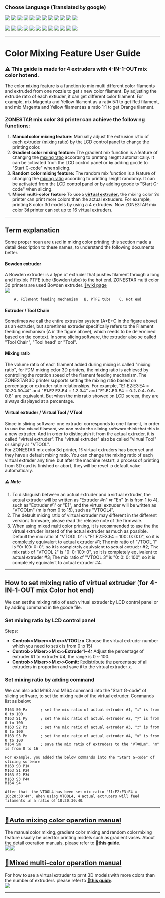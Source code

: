 ### Choose Language (Translated by google)
[![](../lanpic/ES.png)](https://github-com.translate.goog/ZONESTAR3D/Document-and-User-Guide/tree/master/Mixing_Color?_x_tr_sl=en&_x_tr_tl=es)
[![](../lanpic/PT.png)](https://github-com.translate.goog/ZONESTAR3D/Document-and-User-Guide/tree/master/Mixing_Color?_x_tr_sl=en&_x_tr_tl=pt)
[![](../lanpic/FR.png)](https://github-com.translate.goog/ZONESTAR3D/Document-and-User-Guide/tree/master/Mixing_Color?_x_tr_sl=en&_x_tr_tl=fr)
[![](../lanpic/DE.png)](https://github-com.translate.goog/ZONESTAR3D/Document-and-User-Guide/tree/master/Mixing_Color?_x_tr_sl=en&_x_tr_tl=de)
[![](../lanpic/IT.png)](https://github-com.translate.goog/ZONESTAR3D/Document-and-User-Guide/tree/master/Mixing_Color?_x_tr_sl=en&_x_tr_tl=it)
[![](../lanpic/SW.png)](https://github-com.translate.goog/ZONESTAR3D/Document-and-User-Guide/tree/master/Mixing_Color?_x_tr_sl=en&_x_tr_tl=sv)
[![](../lanpic/PL.png)](https://github-com.translate.goog/ZONESTAR3D/Document-and-User-Guide/tree/master/Mixing_Color?_x_tr_sl=en&_x_tr_tl=pl)
[![](../lanpic/DK.png)](https://github-com.translate.goog/ZONESTAR3D/Document-and-User-Guide/tree/master/Mixing_Color?_x_tr_sl=en&_x_tr_tl=da)
[![](../lanpic/CZ.png)](https://github-com.translate.goog/ZONESTAR3D/Document-and-User-Guide/tree/master/Mixing_Color?_x_tr_sl=en&_x_tr_tl=cs)
[![](../lanpic/HR.png)](https://github-com.translate.goog/ZONESTAR3D/Document-and-User-Guide/tree/master/Mixing_Color?_x_tr_sl=en&_x_tr_tl=hr)
[![](../lanpic/RO.png)](https://github-com.translate.goog/ZONESTAR3D/Document-and-User-Guide/tree/master/Mixing_Color?_x_tr_sl=en&_x_tr_tl=ro)
[![](../lanpic/SK.png)](https://github-com.translate.goog/ZONESTAR3D/Document-and-User-Guide/tree/master/Mixing_Color?_x_tr_sl=en&_x_tr_tl=sk)

[![](../lanpic/JP.png)](https://github-com.translate.goog/ZONESTAR3D/Document-and-User-Guide/tree/master/Mixing_Color?_x_tr_sl=en&_x_tr_tl=ja)
[![](../lanpic/KR.png)](https://github-com.translate.goog/ZONESTAR3D/Document-and-User-Guide/tree/master/Mixing_Color?_x_tr_sl=en&_x_tr_tl=ko)
[![](../lanpic/ID.png)](https://github-com.translate.goog/ZONESTAR3D/Document-and-User-Guide/tree/master/Mixing_Color?_x_tr_sl=en&_x_tr_tl=id)
[![](../lanpic/TH.png)](https://github-com.translate.goog/ZONESTAR3D/Document-and-User-Guide/tree/master/Mixing_Color?_x_tr_sl=en&_x_tr_tl=th)
[![](../lanpic/VN.png)](https://github-com.translate.goog/ZONESTAR3D/Document-and-User-Guide/tree/master/Mixing_Color?_x_tr_sl=en&_x_tr_tl=vi)
[![](../lanpic/IL.png)](https://github-com.translate.goog/ZONESTAR3D/Document-and-User-Guide/tree/master/Mixing_Color?_x_tr_sl=en&_x_tr_tl=iw)
[![](../lanpic/SA.png)](https://github-com.translate.goog/ZONESTAR3D/Document-and-User-Guide/tree/master/Mixing_Color?_x_tr_sl=en&_x_tr_tl=ar)
[![](../lanpic/TR.png)](https://github-com.translate.goog/ZONESTAR3D/Document-and-User-Guide/tree/master/Mixing_Color?_x_tr_sl=en&_x_tr_tl=tr)
[![](../lanpic/GR.png)](https://github-com.translate.goog/ZONESTAR3D/Document-and-User-Guide/tree/master/Mixing_Color?_x_tr_sl=en&_x_tr_tl=el)
[![](../lanpic/BR.png)](https://github-com.translate.goog/ZONESTAR3D/Document-and-User-Guide/tree/master/Mixing_Color?_x_tr_sl=en&_x_tr_tl=pt)
[![](../lanpic/RU.png)](https://github-com.translate.goog/ZONESTAR3D/Document-and-User-Guide/tree/master/Mixing_Color?_x_tr_sl=en&_x_tr_tl=ru)
[![](../lanpic/CN.png)](https://github-com.translate.goog/ZONESTAR3D/Document-and-User-Guide/tree/master/Mixing_Color?_x_tr_sl=en&_x_tr_tl=zh-CN)

-----
# Color Mixing Feature User Guide
### :warning: This guide is made for 4 extruders with 4-IN-1-OUT mix color hot end.
The color mixing feature is a function to mix multi different color filaments and extruded from one nozzle to get a new color filament. By adjusting the extrude ratio of each extruder, it can get different color filament. For example, mix Magenta and Yellow filament as a ratio 5:1 to get Red filament, and mix Magenta and Yellow filament as a ratio 1:1 to get Orange filament.  

### ZONESTAR mix color 3d printer can achieve the following functions:
1. **Manual color mixing feature:** Manually adjust the extrusion ratio of each extruder ([mixing ratio](#mixing-ratio)) by the LCD control panel to change the printing color.
2. **Gradient color mixing feature:** The gradient mix function is a feature of changing the [mixing ratio](#mixing-ratio) according to printing height automatically. It can be activated from the LCD control panel or by adding gcode to "Start G-code" when slicing.
3. **Random color mixing feature:** The random mix function is a feature of changing the [mixing ratio](#mixing-ratio) according to printing height randomly. It can be activated from the LCD control panel or by adding gcode to "Start G-code" when slicing.
4. **Mixed multi-color feature** To use a [**virtual extruder**](#virtual-extruder--virtual-tool--vtool), the mixing color 3d printer can print more colors than the actual extruders. For example, printing 8 color 3d models by using a 4 extruders. Now ZONESTAR mix color 3d printer can set up to 16 virtual extruders.

-----
## Term explanation
Some proper noun are used in mixing color printing, this section made a detail description to these names, to understand the following documents better.
#### Bowden extruder
A Bowden extruder is a type of extruder that pushes filament through a long and flexible PTFE tube (Bowden tube) to the hot end. ZONESTAR multi color 3d printers are used Bowden extruder. [:page_with_curl:wiki page](https://en.wikipedia.org/wiki/3D_printer_extruder)        
![](./BowdenExtruder.jpg)      
>
		A. Filament feeding mechanism   B. PTFE tube    C. Hot end
#### Extruder / Tool Chain
Sometimes we call the entire extrusion system (A+B+C in the figure above) as an extruder, but sometimes extruder specifically refers to the Filament feeding mechanism (A in the figure above), which needs to be determined based on the context. In some slicing software, the extruder also be called "Tool Chain", "Tool head" or "Tool".  
#### Mixing ratio
The volume ratio of each filament added during mixing is called "mixing ratio", for FDM mixing color 3D printers, the mixing ratio is achieved by controlling the rotation speed of the filament feeding mechanism. 
The ZONESTAR 3D printer supports setting the mixing ratio based on percentage or extruder ratio relationships. For example, "E1:E2:E3:E4 = 10:20:30:40" and "E1:E2:E3:E4 = 1:2:3:4" and "E1:E2:E3:E4 = 0.2: 0.4: 0.6: 0.8" are equivalent. But when the mix ratio showed on LCD screen, they are always displayed at a percentage.
#### Virtual extruder / Virtual Tool / VTool
Since in slicing software, one extruder corresponds to one filament, in order to use the mixed filament, we can make the slicing software think that this is a new extruder. And in order to distinguish it from the actual extruder, it is called "virtual extruder". The "virtual extruder" also be called "virtual Tool" or simply as "VTOOL".   
For ZONESTAR mix color 3d printer, 16 virtual extruders has been set and they have a default mixing ratio. You can change the mixing ratio of each virtual extruder any time, but after the machine restart, a process of printing from SD card is finished or abort, they will be reset to default value automatically.     
##### :warning: Note 
1. To distinguish between an actual extruder and a virtual extruder, the actual extruder will be written as "Extruder #n" or "En" (n is from 1 to 4), such as "Extruder #1" or "E1", and the virtual extruder will be written as "VTOOLm" (m is from 0 to 15), such as "VTOOL4".
2. The default mixing ratio of virtual extruder may different in the different versions firmware, please read the release note of the firmware.          
3. When using mixed multi color printing, it is recommended to use the the virtual extruder instead of the actual extruder as much as possible. Default the mix ratio of "VTOOL 0" is "E1:E2:E3:E4 = 100: 0: 0: 0", so it is completely equivalent to actual extruder #1; The mix ratio of "VTOOL 1" is "0: 100: 0: 0", so it is completely equivalent to actual extruder #2; The mix ratio of "VTOOL 2" is "0: 0: 100: 0", so it is completely equivalent to actual extruder #3; The mix ratio of "VTOOL 3" is "0: 0: 0: 100", so it is completely equivalent to actual extruder #4.

-----
## How to set mixing ratio of virtual extruder (for 4-IN-1-OUT mix Color hot end)
We can set the mixing ratio of each virtual extruder by LCD control panel or by adding command in the gcode file.
### Set mixing ratio by LCD control panel
Steps:
- **Control>>Mixer>>Mix>>VTOOL: x** Choose the virtual extruder number which you need to set(x is from 0 to 15)
- **Control>>Mixer>>Mix>>Extruder1~4:** Adjust the percentage of extruder #1 to extruder #4, the range is 0 ~ 100.  
- **Control>>Mixer>>Mix>>Comit:** Redistribute the percentage of all extruders in proportion and save it to the virtual extruder x. 
### Set mixing ratio by adding command
We can also add M163 and M164 command into the "Start G-code" of slicing software, to set the mixing ratio of the virtual extruder.
Commands list as below:
>
	M163 S0 Px		; set the mix ratio of actual extruder #1, "x" is from 0 to 100
	M163 S1 Py		; set the mix ratio of actual extruder #2, "y" is from 0 to 100
	M163 S2 Pz		; set the mix ratio of actual extruder #3, "z" is from 0 to 100
	M163 S3 Pn		; set the mix ratio of actual extruder #4, "n" is from 0 to 100
	M164 Sm   		; save the mix ratio of extruders to the "VTOOLm", "m" is from 0 to 16
	
	For example, you added the below commands into the "Start G-code" of slicing software
	M163 S0 P10		
	M163 S1 P20		
	M163 S2 P30		
	M163 S3 P40		
	M164 S4
	
	After that, the VTOOL4 has been set mix ratio "E1:E2:E3:E4 = 10:20:30:40". When using VTOOL4, 4 actual extruders will feed 
	filaments in a ratio of 10:20:30:40.

-----
## [:book:Auto mixing color operation manual][auto_mixing]
The manual color mixing, gradient color mixing and random color mixing feature usually be used for printing models such as gradient vases. About the detail operation manuals, please refer to [:book:**this guide**][auto_mixing].     
![](./2.jpg)![](./4.jpg)   
## [:book:Mixed multi-color operation manual][mixed_multi_color]
For how to use a virtual extruder to print 3D models with more colors than the number of extruders, please refer to [:book:**this guide**][mixed_multi_color].     
![](./6.jpg)  

-----
[auto_mixing]: https://github.com/ZONESTAR3D/Document-and-User-Guide/tree/master/Mixing_Color/Auto_Mixing.md
[mixed_multi_color]: https://github.com/ZONESTAR3D/Document-and-User-Guide/tree/master/Mixing_Color/Mixed_MultiColor.md